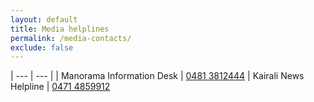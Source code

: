 ```yaml
---
layout: default
title: Media helplines
permalink: /media-contacts/
exclude: false
---
```


| --- | --- |
| Manorama Information Desk | [0481 3812444](tel:04813812444)
| Kairali News Helpline | [0471 4859912](tel:04714859912)
